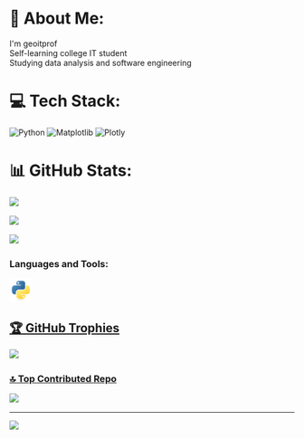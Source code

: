 # 👨 About Me:
I'm geoitprof<br>Self-learning college IT student<br>Studying data analysis and software engineering


# 💻 Tech Stack:
![Python](https://img.shields.io/badge/python-3670A0?style=for-the-badge&logo=python&logoColor=ffdd54) ![Matplotlib](https://img.shields.io/badge/Matplotlib-%23ffffff.svg?style=for-the-badge&logo=Matplotlib&logoColor=black) ![Plotly](https://img.shields.io/badge/Plotly-%233F4F75.svg?style=for-the-badge&logo=plotly&logoColor=white)

# 📊 GitHub Stats:
![](https://github-readme-stats.vercel.app/api?username=geoitprof&theme=dark&hide_border=false&include_all_commits=false&count_private=false)<br/>

![](https://github-readme-streak-stats.herokuapp.com/?user=geoitprof&theme=dark&hide_border=false)<br/>

![](https://github-readme-stats.vercel.app/api/top-langs/?username=geoitprof&theme=dark&hide_border=false&include_all_commits=false&count_private=false&layout=compact)

<h3 align="left">Languages and Tools:</h3>
<p align="left"> <a href="https://www.python.org" target="_blank" rel="noreferrer"> <img src="https://raw.githubusercontent.com/devicons/devicon/master/icons/python/python-original.svg" alt="python" width="40" height="40"/> </p>

## 🏆 GitHub Trophies
![](https://github-profile-trophy.vercel.app/?username=geoitprof&theme=radical&no-frame=false&no-bg=true&margin-w=4)

### 🔝 Top Contributed Repo
![](https://github-contributor-stats.vercel.app/api?username=geoitprof&limit=5&theme=dark&combine_all_yearly_contributions=true)

---
[![](https://visitcount.itsvg.in/api?id=geoitprof&icon=0&color=0)](https://visitcount.itsvg.in)

<!-- Proudly created with GPRM ( https://gprm.itsvg.in ) -->
